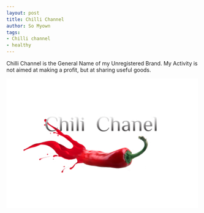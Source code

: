 ```yaml
---
layout: post
title: Chilli Channel
author: So Myown
tags:
- Chilli channel
- healthy
---
```


Chilli Channel is the General Name of my Unregistered Brand. 
My Activity is not aimed at making a profit, but at sharing useful goods.

<img src="/logo.jpg" alt="" width="500"/>

